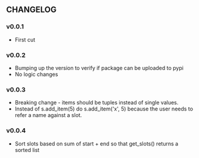 ## CHANGELOG

### v0.0.1

- First cut

### v0.0.2

- Bumping up the version to verify if package can be uploaded to pypi
- No logic changes

### v0.0.3

- Breaking change - items should be tuples instead of single values.
- Instead of s.add_item(5) do s.add_item('x', 5) because the user needs to refer a name against a slot.

### v0.0.4

- Sort slots based on sum of start + end so that get_slots() returns a sorted list
